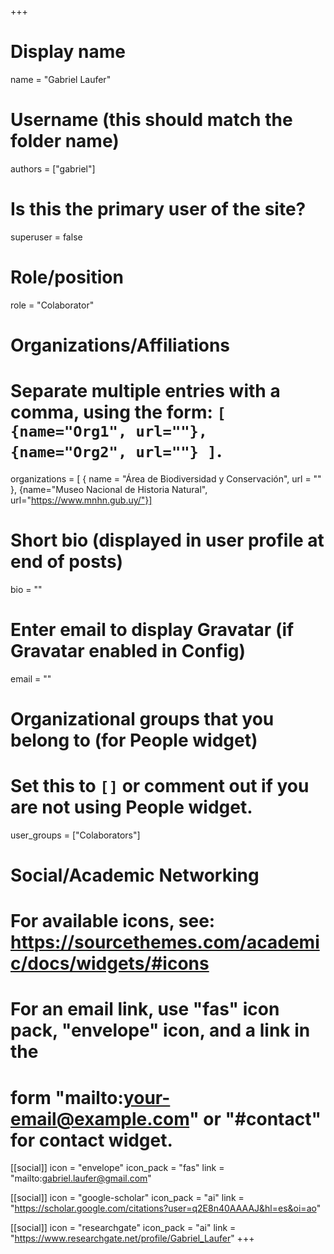 +++
# Display name
name = "Gabriel Laufer"

# Username (this should match the folder name)
authors = ["gabriel"]

# Is this the primary user of the site?
superuser = false

# Role/position
role = "Colaborator"

# Organizations/Affiliations
#   Separate multiple entries with a comma, using the form: `[ {name="Org1", url=""}, {name="Org2", url=""} ]`.
organizations = [ { name = "Área de Biodiversidad y Conservación", url = "" }, {name="Museo Nacional de Historia Natural", url="https://www.mnhn.gub.uy/"}]

# Short bio (displayed in user profile at end of posts)
bio = ""

# Enter email to display Gravatar (if Gravatar enabled in Config)
email = ""


# Organizational groups that you belong to (for People widget)
#   Set this to `[]` or comment out if you are not using People widget.
user_groups = ["Colaborators"]

# Social/Academic Networking
# For available icons, see: https://sourcethemes.com/academic/docs/widgets/#icons
#   For an email link, use "fas" icon pack, "envelope" icon, and a link in the
#   form "mailto:your-email@example.com" or "#contact" for contact widget.

[[social]]
  icon = "envelope"
  icon_pack = "fas"
  link = "mailto:gabriel.laufer@gmail.com"

[[social]]
  icon = "google-scholar"
  icon_pack = "ai"
  link = "https://scholar.google.com/citations?user=q2E8n40AAAAJ&hl=es&oi=ao"

[[social]]
  icon = "researchgate"
  icon_pack = "ai"
  link = "https://www.researchgate.net/profile/Gabriel_Laufer"
+++

